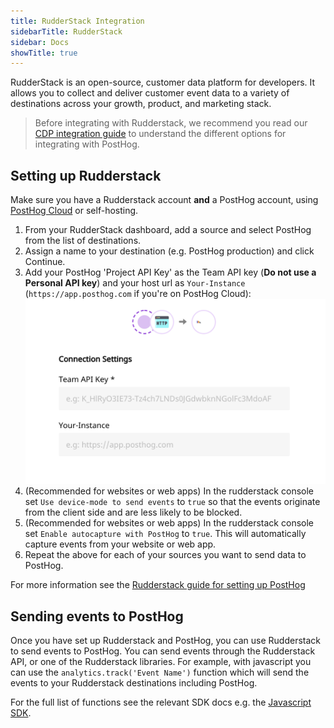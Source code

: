 ```yaml
---
title: RudderStack Integration
sidebarTitle: RudderStack
sidebar: Docs
showTitle: true
---
```


RudderStack is an open-source, customer data platform for developers. It allows you to collect and deliver customer event data to a variety of destinations across your growth, product, and marketing stack.

> Before integrating with Rudderstack, we recommend you read our [CDP integration guide](/docs/integrate/cdp) to understand the different options for integrating with PostHog.

## Setting up Rudderstack

Make sure you have a Rudderstack account **and** a PostHog account, using [PostHog Cloud](https://app.posthog.com/signup) or self-hosting.

1. From your RudderStack dashboard, add a source and select PostHog from the list of destinations.
2. Assign a name to your destination (e.g. PostHog production) and click Continue.
3. Add your PostHog 'Project API Key' as the Team API key (**Do not use a Personal API key**) and your host url as `Your-Instance` (`https://app.posthog.com` if you're on PostHog Cloud):
    ![RudderStack Dashboard](../../../images/rs-posthog-config.png)
4. (Recommended for websites or web apps) In the rudderstack console set `Use device-mode to send events` to `true` so that the events originate from the client side and are less likely to be blocked.
5. (Recommended for websites or web apps) In the rudderstack console set `Enable autocapture with PostHog` to `true`. This will automatically capture events from your website or web app.
6. Repeat the above for each of your sources you want to send data to PostHog.

For more information see the [Rudderstack guide for setting up PostHog](https://www.rudderstack.com/docs/destinations/streaming-destinations/posthog/setting-up-posthog/)

## Sending events to PostHog

Once you have set up Rudderstack and PostHog, you can use Rudderstack to send events to PostHog. You can send events through the Rudderstack API, or one of the Rudderstack libraries. For example, with javascript you can use the `analytics.track('Event Name')` function which will send the events to your Rudderstack destinations including PostHog.

For the full list of functions see the relevant SDK docs e.g. the [Javascript SDK](https://www.rudderstack.com/docs/sources/event-streams/sdks/rudderstack-javascript-sdk/supported-api/#track).
